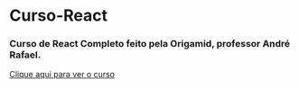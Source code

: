# Curso-React
### Curso de React Completo feito pela Origamid, professor André Rafael.

[Clique aqui para ver o curso](https://www.origamid.com/curso/react-completo/)
